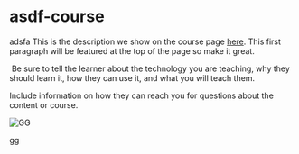 # asdf-course
adsfa
This is the description we show on the course page [here](https://lab.github.com/i-m-so-sexy/asdf). This first paragraph will be featured at the top of the page so make it great.
​

​
Be sure to tell the learner about the technology you are teaching, why they should learn it, how they can use it, and what you will teach them.
​


Include information on how they can reach you for questions about the content or course. 

<img src="https://camo.githubusercontent.com/1e61ef3ab4e51b2d445179b76cb4d0b1ce0fdc67/68747470733a2f2f6d656469612e646973636f72646170702e6e65742f6174746163686d656e74732f3734353834343539363137363731353830362f3735303334323937333437363330363937342f756e6b6e6f776e2e706e67" alt="GG" onerror="console.log('gg')" onclick="console.log('gg')">

[gg](javascript:alert('test'))
